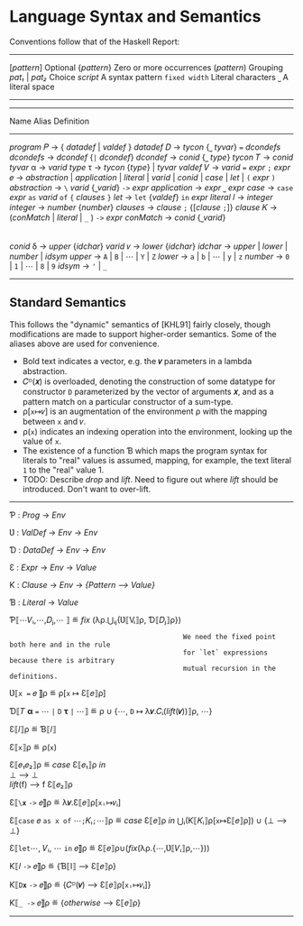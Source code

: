 # Language Syntax and Semantics


Conventions follow that of the Haskell Report:

-----------       -----------
[*pattern*]       Optional
{*pattern*}       Zero or more occurrences
(*pattern*)       Grouping
*pat₁* | *pat₂*    Choice
*script*          A syntax pattern
`fixed width`     Literal characters
`⎵`               A literal space
-----------       -----------

<!--
Unicode Symbol Input reference

𝑃         \mitP 
𝐷         \mitD
𝑇         \mitT
𝑉         \mitV
Ƥ         \lthkP
Ɗ         \lthkD
Ɛ         \ltE
Ɓ         \lthkB
Ʋ         \lthkV
Ƙ         \lthkK
ℙ         \BbbP
𝕍         \BbbV
𝔼         \BbbE
𝔻         \BbbD
α         \alpha
τ         \tau
δ         \delta
𝑣         \mitv
⟧         \rBrack
⟦         \lBrack
⎵         \underbracket
↦        \mapsto
≝         \eqdef
⃗         \vec        (combining right arrow above)
--> 

--------------------------------------------------------------------------------

Name           Alias       Definition
----------    -------   -- -----------------------------
*program*        𝑃      →  { *datadef* | *valdef* }
*datadef*        𝐷      →  *tycon* {`⎵` *tyvar*} `=` *dcondefs*
*dcondefs*              →  *dcondef* {`|` *dcondef*}
*dcondef*               →  *conid* {`⎵` *type*}
*tycon*          𝑇      →  *conid*
*tyvar*          α      →  *varid*
*type*           τ      →  *tycon* {*type*} | *tyvar*
*valdef*         𝑉      →  *varid* `=` *expr* `;`
*expr*           𝑒       →  *abstraction* | *application* | *literal* 
                        |  *varid* | *conid* | *case* | *let*
                        |  `(` *expr* `)`
*abstraction*           →  `\` *varid* {`⎵`*varid*} `->` *expr*
*application*           →  *expr* `⎵` *expr*
*case*                  →  `case` *expr* `as` *varid* `of` `{` *clauses* `}`
*let*                   →  `let` {*valdef*} `in` *expr*
*literal*        𝑙      →  *integer*
*integer*               →  *number* {*number*}
*clauses*               →  *clause* `;` {[*clause* `;`]}
*clause*         𝐾      →  (*conMatch* | *literal* | `_` ) `->` *expr*
*conMatch*              →  *conid* {`⎵`*varid*}
\
\
\
*conid*           δ     →  *upper* {*idchar*}
*varid*           𝑣     →  *lower* {*idchar*}
*idchar*                →  *upper* | *lower* | *number* | *idsym*
*upper*                 →  `A` | `B` | ⋯ | `Y` | `Z`
*lower*                 →  `a` | `b` | ⋯ | `y` | `z`
*number*                →  `0` | `1` | ⋯ | `8` | `9`
*idsym*                 →  `'` | `_`

--------------------------------------------------------------------------------

## Standard Semantics

This follows the "dynamic" semantics of [KHL91] fairly closely, though
modifications are made to support higher-order semantics. Some of the aliases
above are used for convenience.

-   Bold text indicates a vector, e.g. the **𝑣** parameters in a lambda abstraction.
-   𝐶ᴰ(**𝑥**) is overloaded, denoting the construction of some datatype for
    constructor `D` parameterized by the vector of arguments **𝑥**, and as a
    pattern match on a particular constructor of a sum-type.
-   ρ[`x`↦𝑣] is an augmentation of the environment ρ with the mapping between `x` and 𝑣.
-   ρ(`x`) indicates an indexing operation into the environment, looking up the
    value of `x`.
-   The existence of a function Ɓ which maps the program syntax for literals to
    "real" values is assumed, mapping, for example, the text literal `1` to the
    "real" value 1.
-   TODO: Describe *drop* and *lift*.  Need to figure out where *lift* should be
    introduced.  Don't want to over-lift.

<div><!-- Make the HTML output prettier -->
<style type="text/css" scoped>
table {width: 80%; border: 1px solid black;}
td {padding: 0 0 1em 1em;}
</style>


----------------------------------   ----      -------------------------------------------------
Ƥ                                     :        *Prog* → *Env*

Ʋ                                     :        *ValDef* → *Env* → *Env*

Ɗ                                     :        *DataDef* → *Env* → *Env*

Ɛ                                     :        *Expr* → *Env* → *Value*

Ƙ                                     :        *Clause* → *Env* → *{Pattern ⟶ Value}*

Ɓ                                     :        *Literal* → *Value*

Ƥ⟦⋯𝑉ᵢ,⋯,𝐷ⱼ,⋯  ⟧                        ≝         *fix* (λρ.⋃ᵢⱼ{Ʋ⟦Vᵢ⟧ρ, Ɗ⟦𝐷ⱼ⟧ρ})

                                               We need the fixed point both here and in the rule 
                                               for `let` expressions because there is arbitrary 
                                               mutual recursion in the definitions.

Ʋ⟦`x =` 𝑒 ⟧ρ                           ≝         ρ[`x` ↦ Ɛ⟦𝑒⟧ρ]

Ɗ⟦𝑇 **α** `=` ⋯ `|` `D` **τ** `|` ⋯⟧  ≝         ρ ∪ {⋯, `D` ↦ λ**𝑣**.𝐶ᵢ(*lift*(**𝑣**))⟧ρ, ⋯}

Ɛ⟦𝑙⟧ρ                                  ≝         Ɓ⟦𝑙⟧

Ɛ⟦`x`⟧ρ                               ≝         ρ(`x`)

Ɛ⟦𝑒₁𝑒₂⟧ρ                                ≝         *case* Ɛ⟦𝑒₁⟧ρ *in* \
                                               ⊥ ⟶ ⊥ \
                                               *lift*(f) ⟶ f Ɛ⟦𝑒₂⟧ρ

Ɛ⟦`\`**`x`** `->` 𝑒⟧ρ                  ≝         λ**𝑣**.Ɛ⟦𝑒⟧ρ[`xᵢ`↦𝑣ᵢ]

Ɛ⟦`case` 𝑒 `as x of` ⋯`;`𝐾ᵢ`;`⋯⟧ρ      ≝         *case* Ɛ⟦𝑒⟧ρ *in*  ⋃ᵢ(Ƙ⟦𝐾ᵢ⟧ρ[`x`↦Ɛ⟦𝑒⟧ρ]) ∪ {⊥ ⟶ ⊥}

Ɛ⟦`let`⋯, 𝑉ᵢ, ⋯ `in` 𝑒⟧ρ               ≝         Ɛ⟦𝑒⟧ρ∪(*fix*(λρ.{⋯,Ʋ⟦𝑉ᵢ⟧ρ,⋯}))

Ƙ⟦𝑙 `->` 𝑒⟧ρ                           ≝          {Ɓ⟦l⟧ ⟶ Ɛ⟦𝑒⟧ρ}

Ƙ⟦`D`**`x`** `->` 𝑒⟧ρ                 ≝          {𝐶ᴰ(**𝑣**) ⟶ Ɛ⟦𝑒⟧ρ[`xᵢ`↦𝑣ᵢ]}

Ƙ⟦`_ ->` 𝑒⟧ρ                          ≝          {*otherwise* ⟶ Ɛ⟦𝑒⟧ρ}
----------------------------------   ----      -------------------------------------------------

</div>

